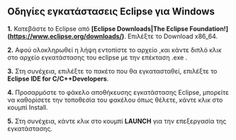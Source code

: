## Οδηγίες εγκατάστασεις Eclipse για Windows

**1.** Κατεβάστε to Eclipse από **[Eclipse Downloads|The Eclipse Foundation!] (https://www.eclipse.org/downloads/)**. Επιλέξτε το Download x86_64.

**2.** Αφού ολοκληρωθεί η λήψη εντοπίστε το αρχείο ,και κάντε διπλό κλικ στο αρχείο εγκατάστασης του eclipse με την επέκταση .exe .

**3.** Στη συνέχεια, επιλέξτε το πακέτο που θα εγκατασταθεί, επιλέξτε το **Eclipse IDE for C/C++Developers**.

**4.** Προσαρμόστε το φάκελο αποθήκευσης εγκατάστασης Eclipse, μπορείτε να καθορίσετε την τοποθεσία του φακέλου όπως θέλετε, κάντε κλικ στο κουμπί Install.

**5.** Στη συνέχεια, κάντε κλικ στο κουμπί **LAUNCH** για την επεξεργασία της εγκατάστασης.

